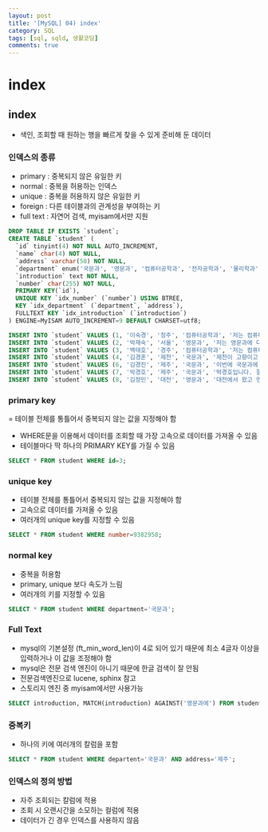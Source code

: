 ```yaml
---
layout: post
title: '[MySQL] 04) index'
category: SQL
tags: [sql, sqld, 생활코딩]
comments: true
---
```



# index

## index
- 색인, 조회할 때 원하는 행을 빠르게 찾을 수 있게 준비해 둔 데이터

### 인덱스의 종류
- primary : 중복되지 않은 유일한 키
- normal : 중복을 허용하는 인덱스
- unique : 중복을 허용하지 않은 유일한 키
- foreign : 다른 테이블과의 관계성을 부여하는 키
- full text : 자연어 검색, myisam에서만 지원

```sql
DROP TABLE IF EXISTS `student`;
CREATE TABLE `student` (
  `id` tinyint(4) NOT NULL AUTO_INCREMENT,
  `name` char(4) NOT NULL,
  `address` varchar(50) NOT NULL,
  `department` enum('국문과', '영문과', '컴퓨터공학과', '전자공학과', '물리학과') NOT NULL,
  `introduction` text NOT NULL,
  `number` char(255) NOT NULL,
  PRIMARY KEY(`id`),
  UNIQUE KEY `idx_number` (`number`) USING BTREE,
  KEY `idx_department` (`department`, `address`),
  FULLTEXT KEY `idx_introduction` (`introduction`)
) ENGINE=MyISAM AUTO_INCREMENT=9 DEFAULT CHARSET=utf8;

INSERT INTO `student` VALUES (1, '이숙경', '청주', '컴퓨터공학과', '저는 컴퓨터공학과에 다닙니다. cumputer', '0240132');
INSERT INTO `student` VALUES (2, '박재숙', '서울', '영문과', '저는 영문과에 다닙니다', '0512321');
INSERT INTO `student` VALUES (3, '백태호', '경주', '컴퓨터공학과', '저는 컴퓨터공학과에 다니고 경주에서 왔습니다.', '0239531');
INSERT INTO `student` VALUES (4, '김경훈', '제천', '국문과', '제천이 고향이고 국문과에 다닙니다.', '9813413');
INSERT INTO `student` VALUES (6, '김경진', '제주', '국문과', '이번에 국문과에 입학한 김경진이라고 합니다. 제주에서 왔습니다.', '9382958');
INSERT INTO `student` VALUES (7, '박경호', '제주', '국문과', '박경호입니다. 잘 부탁드립니다.', '0145511');
INSERT INTO `student` VALUES (8, '김정민', '대전', '영문과', '대전에서 왔고 연문과에 다닙니다.', '05030503');
```

### primary key
= 테이블 전체를 통틀어서 중복되지 않는 값을 지정해야 함
- WHERE문을 이용해서 데이터를 조회할 때 가장 고속으로 데이터를 가져올 수 있음
- 테이블마다 딱 하나의 PRIMARY KEY를 가질 수 있음

```sql
SELECT * FROM student WHERE id=3;
```

### unique key
- 테이블 전체를 통틀어서 중복되지 않는 값을 지정해야 함
- 고속으로 데이터를 가져올 수 있음
- 여러개의 unique key를 지정할 수 있음

```sql
SELECT * FROM student WHERE number=9382958;
```


### normal key
- 중복을 허용함
- primary, unique 보다 속도가 느림
- 여러개의 키를 지정할 수 있음

```sql
SELECT * FROM student WHERE department='국문과';
```

### Full Text
- mysql의 기본설정 (ft_min_word_len)이 4로 되어 있기 때문에 최소 4글자 이상을 입력하거나 이 값을 조정해야 함
- mysql은 전문 검색 엔진이 아니기 때문에 한글 검색이 잘 안됨
- 전문검색엔진으로 lucene, sphinx 참고
- 스토리지 엔진 중 myisam에서만 사용가능

```sql
SELECT introduction, MATCH(introduction) AGAINST('영문과에') FROM student WHERE MATCH (introduction);
```

### 중복키
- 하나의 키에 여러개의 칼럼을 포함

```sql
SELECT * FROM student WHERE departent='국문과' AND address='제주';
```

### 인덱스의 정의 방법
- 자주 조회되는 칼럼에 적용
- 조회 시 오랜시간을 소모하는 컬럼에 적용
- 데이터가 긴 경우 인덱스를 사용하지 않음

